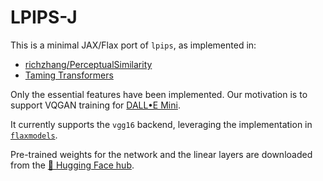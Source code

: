 # LPIPS-J

This is a minimal JAX/Flax port of `lpips`, as implemented in:
* [richzhang/PerceptualSimilarity](https://github.com/richzhang/PerceptualSimilarity/blob/31bc1271ae6f13b7e281b9959ac24a5e8f2ed522/lpips/pretrained_networks.py)
* [Taming Transformers](https://github.com/CompVis/taming-transformers/blob/master/taming/modules/losses/lpips.py)

Only the essential features have been implemented. Our motivation is to support VQGAN training for [DALL•E Mini](https://github.com/borisdayma/dalle-mini).

It currently supports the `vgg16` backend, leveraging the implementation in [`flaxmodels`](https://github.com/matthias-wright/flaxmodels/blob/main/flaxmodels/vgg/vgg.py).

Pre-trained weights for the network and the linear layers are downloaded from the [🤗 Hugging Face hub](https://huggingface.co/pcuenq/lpips-jax).